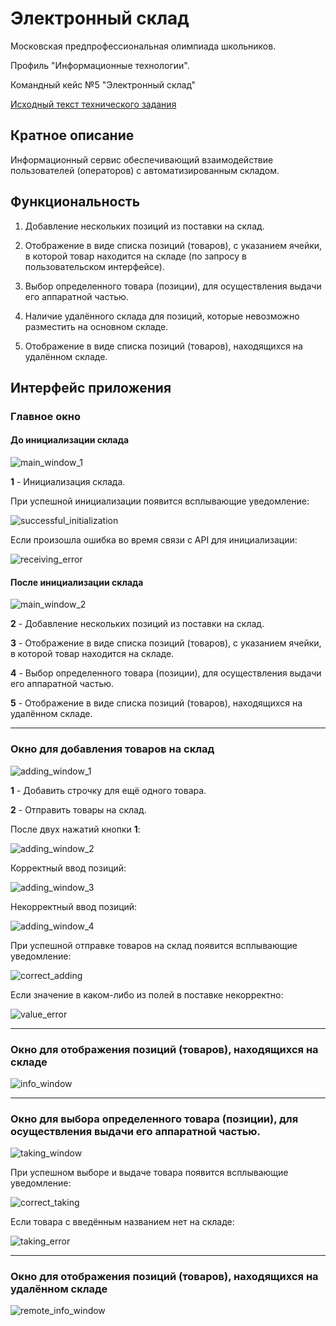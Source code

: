 # Электронный склад

Московская предпрофессиональная олимпиада школьников.

Профиль "Информационные технологии".

Командный кейс №5 "Электронный склад"

[Исходный текст технического задания](https://github.com/W-A-L-L-3/electronic-storehouse/blob/main/docs/technical-requirements.pdf)

## Кратное описание

Информационный сервис обеспечивающий взаимодействие пользователей (операторов) с автоматизированным складом.

## Функциональность

1. Добавление нескольких позиций из поставки на склад.
2. Отображение в виде списка позиций (товаров), с указанием ячейки, в которой товар находится на складе (по запросу в
   пользовательском интерфейсе).

3. Выбор определенного товара (позиции), для осуществления выдачи его аппаратной частью.
4. Наличие удалённого склада для позиций, которые невозможно разместить на основном складе.
5. Отображение в виде списка позиций (товаров), находящихся на удалённом складе.

## Интерфейс приложения

### Главное окно

#### До инициализации склада

![main_window_1](https://github.com/W-A-L-L-3/electronic-storehouse/blob/main/docs/img/main_window_1.jpg)

**1** - Инициализация склада.

При успешной инициализации появится всплывающие уведомление:

![successful_initialization](https://github.com/W-A-L-L-3/electronic-storehouse/blob/main/docs/img/successful%20initialization.jpg)

Если произошла ошибка во время связи с API для инициализации:

![receiving_error](https://github.com/W-A-L-L-3/electronic-storehouse/blob/main/docs/img/receiving_error.jpg)

#### После инициализации склада

![main_window_2](https://github.com/W-A-L-L-3/electronic-storehouse/blob/main/docs/img/main_window_2.jpg)

**2** - Добавление нескольких позиций из поставки на склад.

**3** - Отображение в виде списка позиций (товаров), с указанием ячейки, в которой товар находится на складе.

**4** - Выбор определенного товара (позиции), для осуществления выдачи его аппаратной частью.

**5** - Отображение в виде списка позиций (товаров), находящихся на удалённом складе.

____

### Окно для добавления товаров на склад

![adding_window_1](https://github.com/W-A-L-L-3/electronic-storehouse/blob/main/docs/img/adding_window_1.jpg)

**1** - Добавить строчку для ещё одного товара.

**2** - Отправить товары на склад.

После двух нажатий кнопки **1**:

![adding_window_2](https://github.com/W-A-L-L-3/electronic-storehouse/blob/main/docs/img/adding_window_2.jpg)

Корректный ввод позиций:

![adding_window_3](https://github.com/W-A-L-L-3/electronic-storehouse/blob/main/docs/img/adding_window_3.jpg)

Некорректный ввод позиций:

![adding_window_4](https://github.com/W-A-L-L-3/electronic-storehouse/blob/main/docs/img/adding_window_4.jpg)

При успешной отправке товаров на склад появится всплывающие уведомление:

![correct_adding](https://github.com/W-A-L-L-3/electronic-storehouse/blob/main/docs/img/correct_adding.jpg)

Если значение в каком-либо из полей в поставке некорректно:

![value_error](https://github.com/W-A-L-L-3/electronic-storehouse/blob/main/docs/img/value_error.jpg)

____

### Окно для отображения позиций (товаров), находящихся на складе

![info_window](https://github.com/W-A-L-L-3/electronic-storehouse/blob/main/docs/img/info_window.jpg)

____

### Окно для выбора определенного товара (позиции), для осуществления выдачи его аппаратной частью.

![taking_window](https://github.com/W-A-L-L-3/electronic-storehouse/blob/main/docs/img/taking_window.jpg)

При успешном выборе и выдаче товара появится всплывающие уведомление:

![correct_taking](https://github.com/W-A-L-L-3/electronic-storehouse/blob/main/docs/img/correct_taking.jpg)

Если товара с введённым названием нет на складе:

![taking_error](https://github.com/W-A-L-L-3/electronic-storehouse/blob/main/docs/img/taking_error.jpg)

____

### Окно для отображения позиций (товаров), находящихся на удалённом складе

![remote_info_window](https://github.com/W-A-L-L-3/electronic-storehouse/blob/main/docs/img/remote_info_window.jpg)
